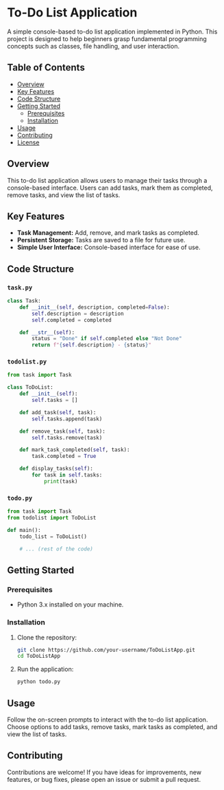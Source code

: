 # To-Do List Application

A simple console-based to-do list application implemented in Python. This project is designed to help beginners grasp fundamental programming concepts such as classes, file handling, and user interaction.

## Table of Contents
- [Overview](#overview)
- [Key Features](#key-features)
- [Code Structure](#code-structure)
- [Getting Started](#getting-started)
  - [Prerequisites](#prerequisites)
  - [Installation](#installation)
- [Usage](#usage)
- [Contributing](#contributing)
- [License](#license)

## Overview

This to-do list application allows users to manage their tasks through a console-based interface. Users can add tasks, mark them as completed, remove tasks, and view the list of tasks.

## Key Features

- **Task Management:** Add, remove, and mark tasks as completed.
- **Persistent Storage:** Tasks are saved to a file for future use.
- **Simple User Interface:** Console-based interface for ease of use.

## Code Structure

### `task.py`

```python
class Task:
    def __init__(self, description, completed=False):
        self.description = description
        self.completed = completed

    def __str__(self):
        status = "Done" if self.completed else "Not Done"
        return f"{self.description} - {status}"
```

### `todolist.py`

```python
from task import Task

class ToDoList:
    def __init__(self):
        self.tasks = []

    def add_task(self, task):
        self.tasks.append(task)

    def remove_task(self, task):
        self.tasks.remove(task)

    def mark_task_completed(self, task):
        task.completed = True

    def display_tasks(self):
        for task in self.tasks:
            print(task)
```

### `todo.py`

```python
from task import Task
from todolist import ToDoList

def main():
    todo_list = ToDoList()

    # ... (rest of the code)
```

## Getting Started

### Prerequisites

- Python 3.x installed on your machine.

### Installation

1. Clone the repository:

   ```bash
   git clone https://github.com/your-username/ToDoListApp.git
   cd ToDoListApp
   ```

2. Run the application:

   ```bash
   python todo.py
   ```

## Usage

Follow the on-screen prompts to interact with the to-do list application. Choose options to add tasks, remove tasks, mark tasks as completed, and view the list of tasks.

## Contributing

Contributions are welcome! If you have ideas for improvements, new features, or bug fixes, please open an issue or submit a pull request.


